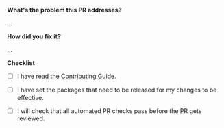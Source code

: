 **What's the problem this PR addresses?**

<!-- Describe the rationale of your PR. -->
<!-- Link all issues that it closes. (Closes/Resolves #xxxx.) -->

...

**How did you fix it?**

<!-- A detailed description of your implementation. -->

...

**Checklist**

<!--- Don't worry if you miss something, chores are automatically tested. -->
<!--- This checklist exists to help you remember doing the chores when you submit a PR. -->
<!--- Put an `x` in all the boxes that apply. -->

- [ ] I have read the [Contributing Guide](https://yarnpkg.com/advanced/contributing).

<!-- See https://yarnpkg.com/advanced/contributing#preparing-your-pr-to-be-released for more details. -->
<!-- Check with `yarn version check` and fix with `yarn version check -i` -->

- [ ] I have set the packages that need to be released for my changes to be effective.

<!-- The "Testing chores" workflow validates that your PR follows our guidelines. -->
<!-- If it doesn't pass, click on it to see details as to what your PR might be missing. -->

- [ ] I will check that all automated PR checks pass before the PR gets reviewed.
